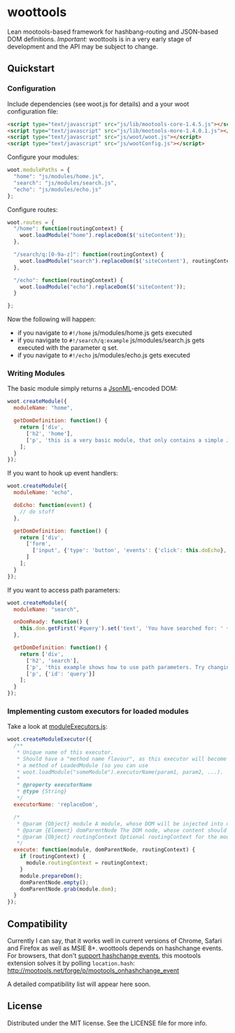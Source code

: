 woottools
=========

Lean mootools-based framework for hashbang-routing and JSON-based DOM definitions.
_Important:_ woottools is in a very early stage of development and the API may be subject to change.

## Quickstart

### Configuration

Include dependencies (see woot.js for details) and a your woot configuration file:
``` html
<script type="text/javascript" src="js/lib/mootools-core-1.4.5.js"></script>
<script type="text/javascript" src="js/lib/mootools-more-1.4.0.1.js"></script>
<script type="text/javascript" src="js/woot/woot.js"></script>
<script type="text/javascript" src="js/wootConfig.js"></script>
```

Configure your modules:
``` javascript
woot.modulePaths = {
  "home": "js/modules/home.js",
  "search": "js/modules/search.js",
  "echo": "js/modules/echo.js"
};
```

Configure routes:
``` javascript
woot.routes = {
  "/home": function(routingContext) {
    woot.loadModule("home").replaceDom($('siteContent'));
  },

  "/search/q:[0-9a-z]": function(routingContext) {
    woot.loadModule("search").replaceDom($('siteContent'), routingContext);
  },

  "/echo": function(routingContext) {
    woot.loadModule("echo").replaceDom($('siteContent'));
  }

};
```

Now the following will happen:
* if you navigate to `#!/home` js/modules/home.js gets executed
* if you navigate to `#!/search/q:example` js/modules/search.js gets executed with the parameter q set.
* if you navigate to `#!/echo` js/modules/echo.js gets executed

### Writing Modules

The basic module simply returns a [JsonML](http://jsonml.org)-encoded DOM:
``` javascript
woot.createModule({
  moduleName: "home",

  getDomDefinition: function() {
    return ['div',
      ['h2', 'home'],
      ['p', 'this is a very basic module, that only contains a simple JsonML-encoded DOM tree.']
    ];
  }
});
```

If you want to hook up event handlers:
``` javascript
woot.createModule({
  moduleName: "echo",

  doEcho: function(event) {
    // do stuff
  },

  getDomDefinition: function() {
    return ['div',
      ['form',
        ['input', {'type': 'button', 'events': {'click': this.doEcho}, 'value': 'echo!'}],
      ]
    ];
  }
});
```

If you want to access path parameters:
``` javascript
woot.createModule({
  moduleName: "search",

  onDomReady: function() {
    this.dom.getFirst('#query').set('text', 'You have searched for: ' + this.routingContext.q);
  },

  getDomDefinition: function() {
    return ['div',
      ['h2', 'search'],
      ['p', 'this example shows how to use path parameters. Try changing it in the URL.'],
      ['p', {'id': 'query'}]
    ];
  }
});
```

### Implementing custom executors for loaded modules

Take a look at [moduleExecutors.js](woot/woot/21_moduleExecutors.js):
``` javascript
woot.createModuleExecutor({
  /**
   * Unique name of this executor.
   * Should have a "method name flavour", as this executor will become available as
   * a method of LoadedModule (so you can use
   * woot.loadModule("someModule").executorName(param1, param2, ...).
   *
   * @property executorName
   * @type {String}
   */
  executorName: 'replaceDom',

  /*
   * @param {Object} module A module, whose DOM will be injected into domParentNode.
   * @param {Element} domParentNode The DOM node, whose content should be replaced.
   * @param {Object} routingContext Optional routingContext for the module.
   */
  execute: function(module, domParentNode, routingContext) {
    if (routingContext) {
      module.routingContext = routingContext;
    }
    module.prepareDom();
    domParentNode.empty();
    domParentNode.grab(module.dom);
  }
});
```

## Compatibility

Currently I can say, that it works well in current versions of Chrome, Safari and Firefox as well as MSIE 8+.
woottools depends on hashchange events. For browsers, that don't [support hashchange events](http://caniuse.com/hashchange),
this mootools extension solves it by polling `location.hash`: http://mootools.net/forge/p/mootools_onhashchange_event

A detailed compatibility list will appear here soon.


## License

Distributed under the MIT license. See the LICENSE file for more info.

